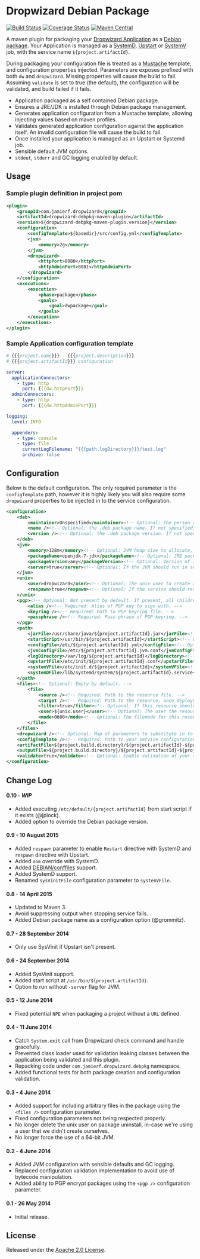 # Dropwizard Debian Package
[![Build Status](https://api.travis-ci.org/reines/dropwizard-debpkg-maven-plugin.png?branch=master)](https://travis-ci.org/reines/dropwizard-debpkg-maven-plugin?branch=master)
[![Coverage Status](https://coveralls.io/repos/reines/dropwizard-debpkg-maven-plugin/badge.png?branch=master)](https://coveralls.io/r/reines/dropwizard-debpkg-maven-plugin?branch=master)
[![Maven Central](https://maven-badges.herokuapp.com/maven-central/com.jamierf.dropwizard/dropwizard-debpkg-maven-plugin/badge.png)](https://maven-badges.herokuapp.com/maven-central/com.jamierf.dropwizard/dropwizard-debpkg-maven-plugin)

A maven plugin for packaging your [Dropwizard Application](http://dropwizard.github.io/dropwizard) as a [Debian package](http://en.wikipedia.org/wiki/Deb_\(file_format\)). Your Application is managed as a [SystemD](https://en.wikipedia.org/wiki/Systemd), [Upstart](https://en.wikipedia.org/wiki/Upstart) or [SystemV](https://en.wikipedia.org/wiki/Init#SysV-style) job, with the service name `${project.artifactId}`.

During packaging your configuration file is treated as a [Mustache](http://mustache.github.io) template, and configuration properties injected. Parameters are exposes prefixed with both `dw` and `dropwizard`. Missing properties will cause the build to fail.
Assuming `validate` is set to true (the default), the configuration will be validated, and build failed if it fails.

* Application packaged as a self contained Debian package.
* Ensures a JRE/JDK is installed through Debian package management.
* Generates application configuration from a Mustache template, allowing injecting values based on maven profiles.
* Validates generated application configuration against the application itself. An invalid configuration file will cause the build to fail.
* Once installed your application is managed as an Upstart or Systemd job.
* Sensible default JVM options.
* `stdout`, `stderr` and GC logging enabled by default.

## Usage

### Sample plugin definition in project pom

```xml
<plugin>
    <groupId>com.jamierf.dropwizard</groupId>
    <artifactId>dropwizard-debpkg-maven-plugin</artifactId>
    <version>${dropwizard-debpkg-maven-plugin.version}</version>
    <configuration>
        <configTemplate>${basedir}/src/config.yml</configTemplate>
        <jvm>
            <memory>2g</memory>
        </jvm>
        <dropwizard>
            <httpPort>8080</httpPort>
            <httpAdminPort>8081</httpAdminPort>
        </dropwizard>
    </configuration>
    <executions>
        <execution>
            <phase>package</phase>
            <goals>
                <goal>dwpackage</goal>
            </goals>
        </execution>
    </executions>
</plugin>
```

### Sample Application configuration template

```yaml
# {{{project.name}}} - {{{project.description}}}
# {{{project.artifactId}}} configuration

server:
  applicationConnectors:
    - type: http
      port: {{{dw.httpPort}}}
  adminConnectors:
    - type: http
      port: {{{dw.httpAdminPort}}}

logging:
  level: INFO

  appenders:
    - type: console
    - type: file
      currentLogFilename: "{{{path.logDirectory}}}/test.log"
      archive: false
```

## Configuration

Below is the default configuration. The only required parameter is the `configTemplate` path, however it is highly likely you will also require some `dropwizard` properties to be injected in to the service configuration.

```xml
<configuration>
    <deb>
        <maintainer>Unspecified</maintainer><!-- Optional: The person responsible for this service. -->
        <name /><!-- Optional: the .deb package name. If not specified, project.artifactId is used. -->
        <version /><!-- Optional: the .deb package version. If not specified, project.version is used. -->
    </deb>
    <jvm>
        <memory>128m</memory><!-- Optional: JVM heap size to allocate, once deployed. -->
        <packageName>openjdk-7-jdk</packageName><!-- Optional: JRE package to ensure installed as part of deployment. -->
        <packageVersion>any</packageVersion><!-- Optional: Version of JRE package to require, defaults to the latest. -->
        <server>true</server><!-- Optional: If the JVM should run in server mode. -->
    </jvm>
    <unix>
        <user>dropwizard</user><!-- Optional: The unix user to create and run as. -->
        <respawn>true</respawn><!-- Optional: If the service should respawn upon exit (not supported for SystemV). -->
    </unix>
    <pgp><!-- Optional: Not present by default. If present, all children are required. -->
        <alias /><!-- Required: Alias of PGP key to sign with. -->
        <keyring /><!-- Required: Path to PGP keyring file. -->
        <passphrase /><!-- Required: Pass phrase of PGP keyring. -->
    </pgp>
    <path>
        <jarFile>/usr/share/java/${project.artifactId}.jar</jarFile><!-- Optional: Path to the service jar, once deployed. -->
        <startScript>/usr/bin/${project.artifactId}</startScript><!-- Optional Path to the start script, once deployed. -->
        <configFile>/etc/${project.artifactId}.yml</configFile><!-- Optional: Path to your service configuration, once deployed. -->
        <jvmConfigFile>/etc/${project.artifactId}.jvm.conf</jvmConfigFile><!-- Optional: Path to your JVM parameter configuration, once deployed. -->
        <logDirectory>/var/log/${project.artifactId}</logDirectory><!-- Optional: Directory for service logs, once deployed. -->
        <upstartFile>/etc/init/${project.artifactId}.conf</upstartFile><!-- Optional: Path to the service upstart configuration, once deployed. -->
        <systemVFile>/etc/init.d/${project.artifactId}</systemVFile><!-- Optional: Path to the service init configuration, once deployed. -->
        <systemDFile>/lib/systemd/system/${project.artifactId}.service</systemDFile><!-- Optional: Path to the service systemd configuration, once deployed. -->
    </path>
    <files><!-- Optional: Empty by default. -->
        <file>
            <source /><!-- Required: Path to the resource file. -->
            <target /><!-- Required: Path to the resource, once deployed. -->
            <filter>true</filter><!-- Optional: If this resource should be treated as a template. -->
            <user>${unix.user}</user><!-- Optional: The user the resource should be owned by. -->
            <mode>0600</mode><!-- Optional: The filemode for this resource. -->
        </file>
    </files>
    <dropwizard /><!-- Optional: Map of parameters to substitute in to your configuration template on packaging. -->
    <configTemplate /><!-- Required: Path to your service configuration template. -->
    <artifactFile>${project.build.directory}/${project.artifactId}-${project.version}.jar</artifactFile><!-- Optional: Path to the service jar to package. -->
    <outputFile>${project.build.directory}/${project.artifactId}-${project.version}.deb</outputFile><!-- Optional: The path to output the Debian package to. -->
    <validate>true</validate><!-- Optional: Enable validation of your service configuration at package time. -->
</configuration>
```

## Change Log

#### 0.10 - _WIP_

* Added executing `/etc/default/{project.artifactId}` from start script if it exists (@jplock).
* Added option to override the Debian package version.

#### 0.9 - 10 August 2015

* Added `respawn` parameter to enable `Restart` directive with SystemD and `respawn` directive with Upstart.
* Added `oom` override with SystemD.
* Added [DEBIAN/conffiles](https://www.debian.org/doc/manuals/maint-guide/dother.en.html#conffiles) support.
* Added SystemD support.
* Renamed `sysVinitFile` configuration parameter to `systemVFile`.

#### 0.8 - 14 April 2015

* Updated to Maven 3.
* Avoid suppressing output when stopping service fails.
* Added Debian package name as a configuration option (@grommitz).

#### 0.7 - 28 September 2014

* Only use SysVinit if Upstart isn't present.

#### 0.6 - 24 September 2014

* Added SysVinit support.
* Added start script at `/usr/bin/${project.artifactId}`.
* Option to run without `-server` flag for JVM.

#### 0.5 - 12 June 2014

* Fixed potential `NPE` when packaging a project without a `URL` defined.

#### 0.4 - 11 June 2014

* Catch `System.exit` call from Dropwizard check command and handle gracefully.
* Prevented class loader used for validation leaking classes between the application being validated and this plugin.
* Repacking code under `com.jamierf.dropwizard.debpkg` namespace.
* Added functional tests for both package creation and configuration validation.

#### 0.3 - 4 June 2014

* Added support for including arbitrary files in the package using the `<files />` configuration parameter.
* Fixed configuration parameters not being respected properly.
* No longer delete the unix user on package uninstall, in-case we're using a user that we didn't create ourselves.
* No longer force the use of a 64-bit JVM.

#### 0.2 - 4 June 2014

* Added JVM configuration with sensible defaults and GC logging.
* Replaced configuration validation implementation to avoid use of bytecode manipulation.
* Added ability to PGP encrypt packages using the `<pgp />` configuration parameter.

#### 0.1 - 26 May 2014

* Initial release.

## License

Released under the [Apache 2.0 License](LICENSE).
